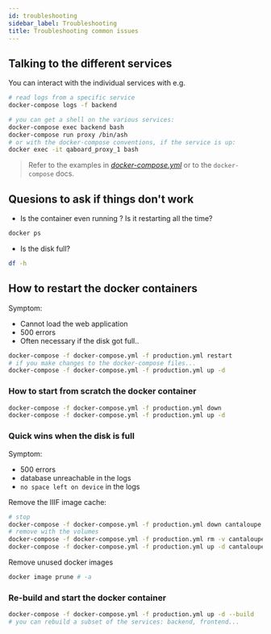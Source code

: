 ```yaml
---
id: troubleshooting
sidebar_label: Troubleshooting
title: Troubleshooting common issues
---
```


## Talking to the different services
You can interact with the individual services with e.g.

```bash
# read logs from a specific service
docker-compose logs -f backend

# you can get a shell on the various services:
docker-compose exec backend bash
docker-compose run proxy /bin/ash
# or with the docker-compose conventions, if the service is up:
docker exec -it qaboard_proxy_1 bash
```

> Refer to the examples in *[docker-compose.yml](docker-compose.yml)* or to the `docker-compose` docs.



## Quesions to ask if things don't work
- Is the container even running ? Is it restarting all the time?
```bash
docker ps
```
- Is the disk full?
```bash
df -h
```

## How to restart the docker containers
Symptom:
- Cannot load the web application
- 500 errors
- Often necessary if the disk got full..

```bash
docker-compose -f docker-compose.yml -f production.yml restart
# if you make changes to the docker-compose files...
docker-compose -f docker-compose.yml -f production.yml up -d
```

### How to start from scratch the docker container
```bash
docker-compose -f docker-compose.yml -f production.yml down
docker-compose -f docker-compose.yml -f production.yml up -d
```

### Quick wins when the disk is full
Symptom:
- 500 errors
- database unreachable in the logs
- `no space left on device` in the logs

Remove the IIIF image cache:
```bash
# stop
docker-compose -f docker-compose.yml -f production.yml down cantaloupe
# remove with the volumes
docker-compose -f docker-compose.yml -f production.yml rm -v cantaloupe
docker-compose -f docker-compose.yml -f production.yml up -d cantaloupe
```

Remove unused docker images
```bash
docker image prune # -a
```

### Re-build and start the docker container
```bash
docker-compose -f docker-compose.yml -f production.yml up -d --build
# you can rebuild a subset of the services: backend, frontend...
```
